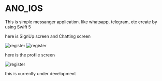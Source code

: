 # ANO_IOS

This is simple messanger application. like whatsapp, telegram, etc
create by using Swift 5 

here is SignUp screen and Chatting screen

![register](https://github.com/Aabhishek29/ANO_IOS/assets/77404811/372a5d8b-fc39-4c0b-9682-d48c69ce6750) ![register](https://github.com/Aabhishek29/ANO_IOS/assets/77404811/06f733b0-d82c-4e55-92e7-0fc9d58a5b06)


here is the profile screen

![register](https://github.com/Aabhishek29/ANO_IOS/assets/77404811/645a5c91-6caa-4ed0-976e-76beed1c9ce2)


this is currently under development
